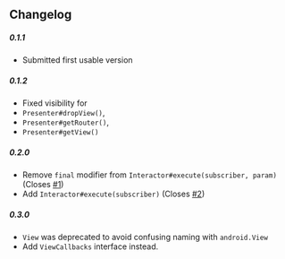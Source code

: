 ## Changelog
##### 0.1.1
* Submitted first usable version

##### 0.1.2
* Fixed visibility for
 * `Presenter#dropView()`,
 * `Presenter#getRouter()`,
 * `Presenter#getView()`
 
##### 0.2.0
* Remove `final` modifier from `Interactor#execute(subscriber, param)` (Closes [#1](https://github.com/RxViper/RxViper/issues/1))
* Add `Interactor#execute(subscriber)` (Closes [#2](https://github.com/RxViper/RxViper/issues/2))

##### 0.3.0
* `View` was deprecated to avoid confusing naming with `android.View`
* Add `ViewCallbacks` interface instead.